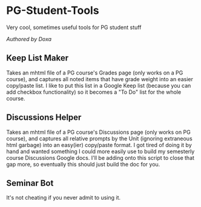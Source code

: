 # PG-Student-Tools
Very cool, sometimes useful tools for PG student stuff

_Authored by Doxa_

## Keep List Maker
Takes an mhtml file of a PG course's Grades page (only works on a PG course), and captures all noted items that have grade weight into an easier copy/paste list. I like to put this list in a Google Keep list (because you can add checkbox functionality) so it becomes a "To Do" list for the whole course.

## Discussions Helper
Takes an mhtml file of a PG course's Discussions page (only works on PG course), and captures all relative prompts by the Unit (ignoring extraneous html garbage) into an easy(ier) copy/paste format. I got tired of doing it by hand and wanted something I could more easily use to build my semesterly course Discussions Google docs. I'll be adding onto this script to close that gap more, so eventually this should just build the doc for you.

## Seminar Bot
It's not cheating if you never admit to using it.
